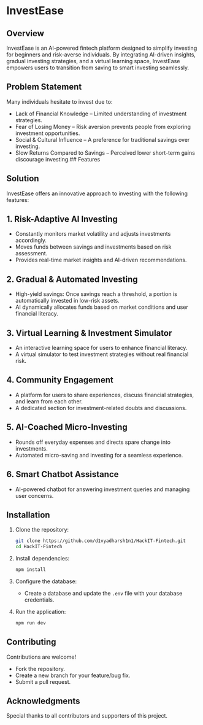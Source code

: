 # InvestEase

## Overview  
InvestEase is an AI-powered fintech platform designed to simplify investing for beginners and risk-averse individuals. By integrating AI-driven insights, gradual investing strategies, and a virtual learning space, InvestEase empowers users to transition from saving to smart investing seamlessly.

## Problem Statement
Many individuals hesitate to invest due to:
 - Lack of Financial Knowledge – Limited understanding of investment strategies.
 - Fear of Losing Money – Risk aversion prevents people from exploring investment opportunities.
 - Social & Cultural Influence – A preference for traditional savings over investing.
 - Slow Returns Compared to Savings – Perceived lower short-term gains discourage investing.## Features  

## Solution
InvestEase offers an innovative approach to investing with the following features:
## 1. Risk-Adaptive AI Investing
 - Constantly monitors market volatility and adjusts investments accordingly.
 - Moves funds between savings and investments based on risk assessment.
 - Provides real-time market insights and AI-driven recommendations.
## 2. Gradual & Automated Investing
 - High-yield savings: Once savings reach a threshold, a portion is automatically invested in low-risk assets.
 - AI dynamically allocates funds based on market conditions and user financial literacy.
## 3. Virtual Learning & Investment Simulator
 - An interactive learning space for users to enhance financial literacy.
 - A virtual simulator to test investment strategies without real financial risk.
## 4. Community Engagement
 - A platform for users to share experiences, discuss financial strategies, and learn from each other.
 - A dedicated section for investment-related doubts and discussions.
## 5. AI-Coached Micro-Investing
 - Rounds off everyday expenses and directs spare change into investments.
 - Automated micro-saving and investing for a seamless experience.
## 6. Smart Chatbot Assistance
 - AI-powered chatbot for answering investment queries and managing user concerns.


## Installation  

1. Clone the repository:  
   ```bash
   git clone https://github.com/d1vyadharsh1n1/HackIT-Fintech.git
   cd HackIT-Fintech
   ```

2. Install dependencies:  
   ```bash
   npm install
   ```

3. Configure the database:  
   - Create a database and update the `.env` file with your database credentials.  

4. Run the application:  
   ```bash
   npm run dev
   ```

## Contributing  
Contributions are welcome!  
- Fork the repository.  
- Create a new branch for your feature/bug fix.  
- Submit a pull request.  

## Acknowledgments  
Special thanks to all contributors and supporters of this project.
